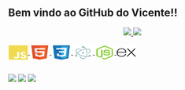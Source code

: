 ## Bem vindo ao GitHub do Vicente!!
<div  align="center">
  <a href="https://github.com/G4lile00">
  <img height="180em" src="https://github-readme-stats.vercel.app/api?username=G4lile00&show_icons=true&theme=dracula&include_all_commits=true&count_private=true"/>
  <img height="180em" src="https://github-readme-stats.vercel.app/api/top-langs/?username=G4lile00&layout=compact&langs_count=7&theme=dracula"/>
</div>
  <div style="display: inline_block"><br>
  <img align="center" alt="G4lile00-Js" height="30" width="40" src="https://raw.githubusercontent.com/devicons/devicon/master/icons/javascript/javascript-plain.svg">
  <img align="center" alt="G4lile00-HTML" height="30" width="40" src="https://raw.githubusercontent.com/devicons/devicon/master/icons/html5/html5-original.svg">
  <img align="center" alt="G4lile00-CSS" height="30" width="40" src="https://raw.githubusercontent.com/devicons/devicon/master/icons/css3/css3-original.svg">
  <img align="center" alt="G4lile00-ELECTRON" height="30" width="40" src="https://raw.githubusercontent.com/devicons/devicon/master/icons/electron/electron-original.svg">
  <img align="center" alt="G4lile00-NODE" height="30" width="40" src="https://raw.githubusercontent.com/devicons/devicon/master/icons/nodejs/nodejs-original.svg">
  <img align="center" alt="G4lile00-NODE" height="30" width="40" src="https://raw.githubusercontent.com/devicons/devicon/master/icons/express/express-original.svg">
</div>

##

<div> 
  <a href="https://instagram.com/wf.vicente" target="_blank"><img src="https://img.shields.io/badge/-Instagram-%23E4405F?style=for-the-badge&logo=instagram&logoColor=white" target="_blank"></a>
  <a href = "mailto:g4lile000@gmail.com"><img src="https://img.shields.io/badge/-Gmail-%23333?style=for-the-badge&logo=gmail&logoColor=white" target="_blank"></a>
  <a href="https://api.whatsapp.com/send?phone=+5547999570055&text=Ola%20Vitor!!" target="_blank"><img src="https://img.shields.io/badge/WhatsApp-25D366?style=for-the-badge&logo=whatsapp&logoColor=white" target="_blank"></a> 
 
</div>

